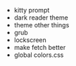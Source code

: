 * kitty prompt
* dark reader theme
* theme other things
* grub
* lockscreen
* make fetch better
* global colors.css
